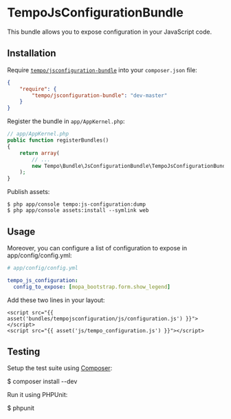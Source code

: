 TempoJsConfigurationBundle
==================

This bundle allows you to expose configuration in your JavaScript code.


Installation
------------

Require [`tempo/jsconfiguration-bundle`](https://packagist.org/packages/tempo/jsconfiguration-bundle)
into your `composer.json` file:


``` json
{
    "require": {
        "tempo/jsconfiguration-bundle": "dev-master"
    }
}
```

Register the bundle in `app/AppKernel.php`:

``` php
// app/AppKernel.php
public function registerBundles()
{
    return array(
        // ...
        new Tempo\Bundle\JsConfigurationBundle\TempoJsConfigurationBundle(),
    );
}
```

Publish assets:

    $ php app/console tempo:js-configuration:dump
    $ php app/console assets:install --symlink web

Usage
-----


Moreover, you can configure a list of configuration to expose in app/config/config.yml:


``` yaml
# app/config/config.yml

tempo_js_configuration:
  config_to_expose: [mopa_bootstrap.form.show_legend]
```

Add these two lines in your layout:

```
<script src="{{ asset('bundles/tempojsconfiguration/js/configuration.js') }}"></script>
<script src="{{ asset('js/tempo_configuration.js') }}"></script>
```


Testing
-------

Setup the test suite using [Composer](http://getcomposer.org/):

$ composer install --dev

Run it using PHPUnit:

$ phpunit
